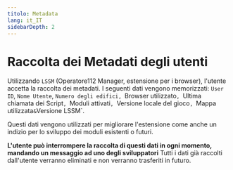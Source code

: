 ```yaml
---
titolo: Metadata
lang: it_IT
sidebarDepth: 2
---
```


# Raccolta dei Metadati degli utenti

Utilizzando `LSSM` (Operatore112 Manager, estensione per i browser), l'utente accetta la raccolta dei metadati. I seguenti dati vengono memorizzati: `User ID`, `Nome Utente`, `Numero degli edifici, `Browser utilizzato`, `Ultima chiamata dei Script`, `Moduli attivati`, `Versione locale del gioco`, `Mappa utilizzata` & `Versione LSSM`.

Questi dati vengono utilizzati per migliorare l'estensione come anche un indizio per lo sviluppo dei moduli esistenti o futuri.

**L'utente può interrompere la raccolta di questi dati in ogni momento, mandando un messaggio ad uno degli sviluppatori** Tutti i dati già raccolti dall'utente verranno eliminati e non verranno trasferiti in futuro.
